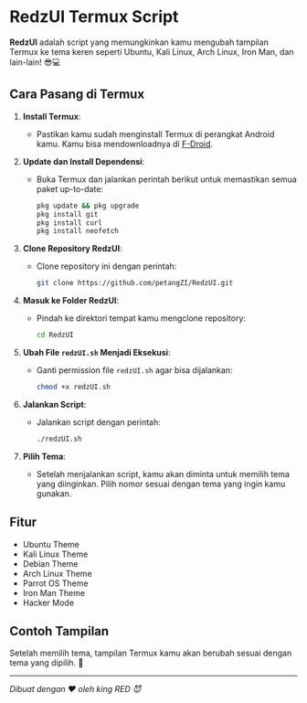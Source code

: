 
# RedzUI Termux Script

**RedzUI** adalah script yang memungkinkan kamu mengubah tampilan Termux ke tema keren seperti Ubuntu, Kali Linux, Arch Linux, Iron Man, dan lain-lain! 😎💻

## Cara Pasang di Termux

1. **Install Termux**:
   - Pastikan kamu sudah menginstall Termux di perangkat Android kamu. Kamu bisa mendownloadnya di [F-Droid](https://f-droid.org/packages/com.termux/).

2. **Update dan Install Dependensi**:
   - Buka Termux dan jalankan perintah berikut untuk memastikan semua paket up-to-date:
     ```bash
     pkg update && pkg upgrade
     pkg install git
     pkg install curl
     pkg install neofetch
     ```

3. **Clone Repository RedzUI**:
   - Clone repository ini dengan perintah:
     ```bash
     git clone https://github.com/petangZI/RedzUI.git
     ```

4. **Masuk ke Folder RedzUI**:
   - Pindah ke direktori tempat kamu mengclone repository:
     ```bash
     cd RedzUI
     ```

5. **Ubah File `redzUI.sh` Menjadi Eksekusi**:
   - Ganti permission file `redzUI.sh` agar bisa dijalankan:
     ```bash
     chmod +x redzUI.sh
     ```

6. **Jalankan Script**:
   - Jalankan script dengan perintah:
     ```bash
     ./redzUI.sh
     ```

7. **Pilih Tema**:
   - Setelah menjalankan script, kamu akan diminta untuk memilih tema yang diinginkan. Pilih nomor sesuai dengan tema yang ingin kamu gunakan.

## Fitur
- Ubuntu Theme
- Kali Linux Theme
- Debian Theme
- Arch Linux Theme
- Parrot OS Theme
- Iron Man Theme
- Hacker Mode

## Contoh Tampilan

Setelah memilih tema, tampilan Termux kamu akan berubah sesuai dengan tema yang dipilih. 🎨

---

*Dibuat dengan ❤️ oleh king RED 😈*
